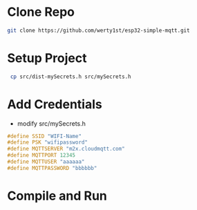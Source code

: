 # Clone Repo
```bash
git clone https://github.com/werty1st/esp32-simple-mqtt.git
```

# Setup Project
```bash
 cp src/dist-mySecrets.h src/mySecrets.h
 ```

# Add Credentials

* modify src/mySecrets.h

```cpp
#define SSID "WIFI-Name"
#define PSK "wifipassword"
#define MQTTSERVER "m2x.cloudmqtt.com"
#define MQTTPORT 12345
#define MQTTUSER "aaaaaa"
#define MQTTPASSWORD "bbbbbb"
```

# Compile and Run
